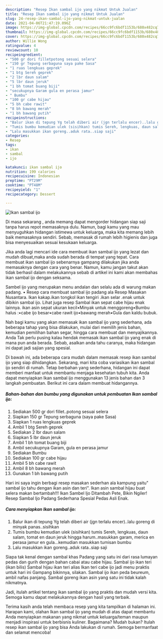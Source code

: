 ```yaml
---
description: "Resep Ikan sambal ijo yang nikmat Untuk Jualan"
title: "Resep Ikan sambal ijo yang nikmat Untuk Jualan"
slug: 24-resep-ikan-sambal-ijo-yang-nikmat-untuk-jualan
date: 2021-04-06T21:47:19.096Z
image: https://img-global.cpcdn.com/recipes/66cc9fc6bdf1153b/680x482cq70/ikan-sambal-ijo-foto-resep-utama.jpg
thumbnail: https://img-global.cpcdn.com/recipes/66cc9fc6bdf1153b/680x482cq70/ikan-sambal-ijo-foto-resep-utama.jpg
cover: https://img-global.cpcdn.com/recipes/66cc9fc6bdf1153b/680x482cq70/ikan-sambal-ijo-foto-resep-utama.jpg
author: Willie Wong
ratingvalue: 4
reviewcount: 10
recipeingredient:
- "500 gr dori filletpotong sesuai selera"
- "150 gr Tepung serbaguna saya pake Sasa"
- "1 ruas lengkuas geprek"
- "1 btg Sereh geprek"
- "2 lbr daun salam"
- "5 lbr daun jeruk"
- "1 bh tomat buang biji"
- "secukupnya Garam gula en perasa jamur"
- " Bumbu"
- "100 gr cabe hijau"
- "5 bh cabe rawit"
- "8 bh bawang merah"
- "1 bh bawang putih"
recipeinstructions:
- "Balur ikan di tepung Yg telah diberi air (jgn terlalu encer)..lalu goreng di minyak panas..sisihkan"
- "Tumis bumbu kemudian ulek (sisihkan) tumis Sereh, lengkuas, daun salam, tomat en daun jeruk hingga harum..masukkan garam, merica en perasa jamur en gula...kemudian masukkan tumisan bumbu"
- "Lalu masukkan ikan goreng..aduk rata..siap saji"
categories:
- Resep
tags:
- ikan
- sambal
- ijo

katakunci: ikan sambal ijo 
nutrition: 199 calories
recipecuisine: Indonesian
preptime: "PT29M"
cooktime: "PT48M"
recipeyield: "1"
recipecategory: Dessert

---
```



![Ikan sambal ijo](https://img-global.cpcdn.com/recipes/66cc9fc6bdf1153b/680x482cq70/ikan-sambal-ijo-foto-resep-utama.jpg)

Di masa  sekarang , anda memang dapat mengorder hidangan siap saji tanpa harus repot memasaknya dulu. Namun, bagi kamu yang mau menyuguhkan hidangan istimewa untuk keluarga, maka kita memang lebih baik memasaknya sendiri. Sebab, memasak di rumah lebih higienis dan juga bisa menyesuaikan sesuai kesukaan keluarga.

Jika anda lagi mencari ide cara membuat ikan sambal ijo yang lezat dan mudah dibuat,maka anda sudah berada di tempat yang tepat. Cara membuat ikan sambal ijo  sebenarnya gampang dilakukan jika anda memasaknya dengan cara yang benar. Namun, kamu jangan takut akan tidak berhasil dalam melakukannya 
sebab di artikel ini kami akan membahas ikan sambal ijo dengan seksama.  

Sambel ijo yang merupakan menu andalan dan selalu ada di warung makan padang. • Resep cara membuat sambal ijo padang ala Resep Masakan Nusantara. Ikan kakap.ikan tongkol ikan tengiri .ikan selar .enak untuk dibikin sambal ijo. Lihat juga resep Sambal ikan sepat cabe hijau enak lainnya. ikan asin sepat ukuran kecil•Minyak untuk menggoreng•Bumbu halus :•cabe ijo besar•cabe rawit ijo•bawang merah•Gula dan kaldu bubuk.

Nah bagi kamu yang akan memasak ikan sambal ijo yang sederhana, ada beberapa tahap yang bisa dilakukan, mulai dari memilih jenis bahan, kemudian pemilihan bahan segar, hingga cara membuat dan menyajikannya. Anda Tak perlu pusing kalau hendak memasak ikan sambal ijo yang enak di mana pun anda berada. Sebab, asalkan anda  tahu caranya, maka hidangan ini dapat jadi sajian yang spesial.

Di bawah ini, ada beberapa cara mudah dalam memasak resep ikan sambal ijo yang siap dihidangkan. Sekarang, mari kita coba variasikan ikan sambal ijo sendiri di rumah. Tetap berbahan yang sederhana, hidangan ini dapat memberi manfaat untuk membantu menjaga kesehatan tubuh kita. Anda dapat menyiapkan Ikan sambal ijo menggunakan 13 jenis bahan dan 3 langkah pembuatan. Berikut ini cara dalam membuat hidangannya.

<!--inarticleads1-->

##### Bahan-bahan dan bumbu yang digunakan untuk pembuatan Ikan sambal ijo:

1. Sediakan 500 gr dori fillet..potong sesuai selera
1. Siapkan 150 gr Tepung serbaguna (saya pake Sasa)
1. Siapkan 1 ruas lengkuas geprek
1. Ambil 1 btg Sereh geprek
1. Sediakan 2 lbr daun salam
1. Siapkan 5 lbr daun jeruk
1. Ambil 1 bh tomat buang biji
1. Ambil secukupnya Garam, gula en perasa jamur
1. Sediakan  Bumbu
1. Sediakan 100 gr cabe hijau
1. Ambil 5 bh cabe rawit
1. Ambil 8 bh bawang merah
1. Gunakan 1 bh bawang putih


Hari ini saya ingin berbagi resep masakan sederhan ala kampung yaitu&#34; sambal ijo tahu dengan ikan asin dan teri&#34;. Ikan asin sambal hijau buat selera makan bertambah!!! Ikan Sambel Ijo Ditambah Pete, Bikin Ngiler! Resep Sambal Ijo Padang Sederhana Spesial Pedas Asli Enak. 

<!--inarticleads2-->

##### Cara menyiapkan Ikan sambal ijo:

1. Balur ikan di tepung Yg telah diberi air (jgn terlalu encer)..lalu goreng di minyak panas..sisihkan
1. Tumis bumbu kemudian ulek (sisihkan) tumis Sereh, lengkuas, daun salam, tomat en daun jeruk hingga harum..masukkan garam, merica en perasa jamur en gula...kemudian masukkan tumisan bumbu
1. Lalu masukkan ikan goreng..aduk rata..siap saji


Siapa tak kenal dengan sambal khas Padang yang satu ini dari rasa lumayan pedas dan gurih dengan bahan cabai atau cabe hijau. Sambal ijo ikan teri (ikan bilis) Sambal hijau ikan teri alias Ikan teri cabe ijo jadi menu praktis untuk hari ini Gampang bikinnya, silakan. Sambal ijo ikan peda beureum, ambil nafas panjang. Sambal goreng ikan asin yang satu ini tidak kalah nikmatnya. 

Jadi, itulah artikel tentang  ikan sambal ijo  yang praktis dan mudah versi kita. Semoga kamu dapat melakukannya dengan hasil yang terbaik. 

Terima kasih anda telah membaca resep yang kita tampilkan di halaman ini. Harapan kami, olahan  Ikan sambal ijo yang mudah di atas dapat membantu Anda menyiapkan makanan yang nikmat untuk keluarga/teman maupun menjadi inspirasi untuk berbisnis kuliner. Bagaimana? Mudah bukan? Itulah resep ikan sambal ijo yang bisa Anda lakukan di rumah. Semoga bermanfaat dan selamat mencoba!

